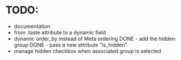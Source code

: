 TODO:
=====

  - documentation
  - from .taste attribute to a dynamic field
  - dynamic order_by instead of Meta ordering
  DONE - add the hidden group
  DONE - pass a new attribute "is_hidden"
  - manage hidden checkbox when associated group is selected
